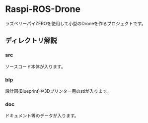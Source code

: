 # Raspi-ROS-Drone
ラズベリーパイZEROを使用して小型のDroneを作るプロジェクトです。

## ディレクトリ解説

### src

ソースコード本体が入ります。

### blp

設計図(Blueprint)や3Dプリンター用のstlが入ります。

### doc

ドキュメント等のデータが入ります。
